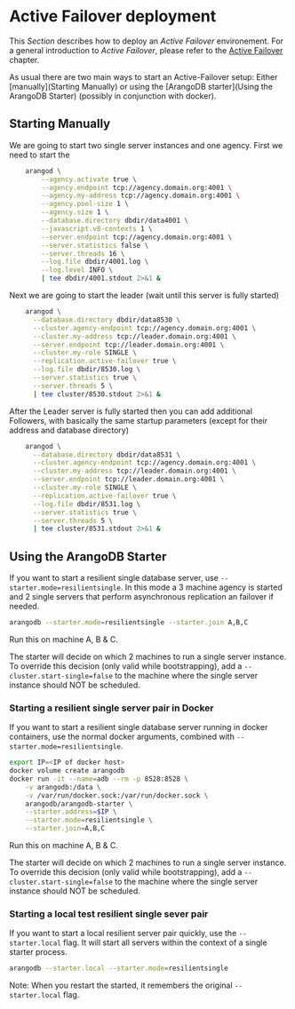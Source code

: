 # Active Failover deployment

This _Section_ describes how to deploy an _Active Failover_ environement.
For a general introduction to _Active Failover_, please refer to the [Active Failover](../../Scalability/ActiveFailiver/README.md) chapter.

As usual there are two main ways to start an Active-Failover setup:
Either [manually](Starting Manually) or using the [ArangoDB starter](Using the ArangoDB Starter) 
(possibly in conjunction with docker).

## Starting Manually

We are going to start two single server instances and one agency.
First we need to start the 
```bash
    arangod \
        --agency.activate true \
        --agency.endpoint tcp://agency.domain.org:4001 \
        --agency.my-address tcp://agency.domain.org:4001 \
        --agency.pool-size 1 \
        --agency.size 1 \
        --database.directory dbdir/data4001 \
        --javascript.v8-contexts 1 \
        --server.endpoint tcp://agency.domain.org:4001 \
        --server.statistics false \
        --server.threads 16 \
        --log.file dbdir/4001.log \
        --log.level INFO \
        | tee dbdir/4001.stdout 2>&1 &
```

Next we are going to start the leader (wait until this server is fully started)
```bash
    arangod \
      --database.directory dbdir/data8530 \
      --cluster.agency-endpoint tcp://agency.domain.org:4001 \
      --cluster.my-address tcp://leader.domain.org:4001 \
      --server.endpoint tcp://leader.domain.org:4001 \
      --cluster.my-role SINGLE \
      --replication.active-failover true \
      --log.file dbdir/8530.log \
      --server.statistics true \
      --server.threads 5 \
      | tee cluster/8530.stdout 2>&1 &
```

After the Leader server is fully started then you can add additional Followers,
with basically the same startup parameters (except for their address and database directory)

```bash
    arangod \
      --database.directory dbdir/data8531 \
      --cluster.agency-endpoint tcp://agency.domain.org:4001 \
      --cluster.my-address tcp://leader.domain.org:4001 \
      --server.endpoint tcp://leader.domain.org:4001 \
      --cluster.my-role SINGLE \
      --replication.active-failover true \
      --log.file dbdir/8531.log \
      --server.statistics true \
      --server.threads 5 \
      | tee cluster/8531.stdout 2>&1 &
```


## Using the ArangoDB Starter

If you want to start a resilient single database server, use `--starter.mode=resilientsingle`.
In this mode a 3 machine agency is started and 2 single servers that perform
asynchronous replication an failover if needed.

```bash
arangodb --starter.mode=resilientsingle --starter.join A,B,C
```

Run this on machine A, B & C.

The starter will decide on which 2 machines to run a single server instance.
To override this decision (only valid while bootstrapping), add a
`--cluster.start-single=false` to the machine where the single server
instance should NOT be scheduled.

### Starting a resilient single server pair in Docker

If you want to start a resilient single database server running in docker containers,
use the normal docker arguments, combined with `--starter.mode=resilientsingle`.

```bash
export IP=<IP of docker host>
docker volume create arangodb
docker run -it --name=adb --rm -p 8528:8528 \
    -v arangodb:/data \
    -v /var/run/docker.sock:/var/run/docker.sock \
    arangodb/arangodb-starter \
    --starter.address=$IP \
    --starter.mode=resilientsingle \
    --starter.join=A,B,C
```

Run this on machine A, B & C.

The starter will decide on which 2 machines to run a single server instance.
To override this decision (only valid while bootstrapping), add a
`--cluster.start-single=false` to the machine where the single server
instance should NOT be scheduled.

### Starting a local test resilient single sever pair

If you want to start a local resilient server pair quickly, use the `--starter.local` flag.
It will start all servers within the context of a single starter process.

```bash
arangodb --starter.local --starter.mode=resilientsingle
```

Note: When you restart the started, it remembers the original `--starter.local` flag.
